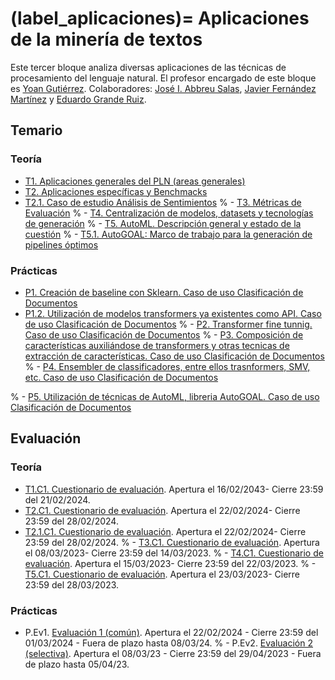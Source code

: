 
(label_aplicaciones)=
Aplicaciones de la minería de textos
====================================

Este tercer bloque analiza diversas aplicaciones de las técnicas de procesamiento del lenguaje natural. El profesor encargado de este bloque es [Yoan Gutiérrez][yoan url]. Colaboradores: [José I. Abbreu Salas][abreu url], [Javier Fernández Martínez][javi url] y [Eduardo Grande Ruiz](https://cvnet.cpd.ua.es/curriculum-breve/es/grande-ruiz-eduardo/327690).



## Temario


### Teoría

- [T1. Aplicaciones generales del PLN (areas generales)][t1]
- [T2. Aplicaciones específicas y Benchmacks][t2]
- [T2.1. Caso de estudio Análisis de Sentimientos][t2.1]
% - [T3. Métricas de Evaluación][t3]
% - [T4. Centralización de modelos, datasets y tecnologías de generación][t4]
% - [T5. AutoML. Descripción general y estado de la cuestión][t5]
% - [T5.1. AutoGOAL: Marco de trabajo para la generación de pipelines óptimos][t5.1]

### Prácticas

- [P1. Creación de baseline con Sklearn. Caso de uso Clasificación de Documentos][p1]
- [P1.2. Utilización de modelos transformers ya existentes como API. Caso de uso Clasificación de Documentos][p2]
% - [P2. Transformer fine tunnig. Caso de uso Clasificación de Documentos][p3]
% - [P3. Composición de características auxiliándose de transformers y otras tecnicas de extracción de  características. Caso de uso Clasificación de Documentos][p4]
% - [P4. Ensembler de classificadores, entre ellos trasnformers, SMV, etc.  Caso de uso Clasificación  de Documentos][p5]

% - [P5. Utilización de técnicas de AutoML, libreria AutoGOAL.  Caso de uso Clasificación de Documentos][p6]


## Evaluación

### Teoría
 - [T1.C1. Cuestionario de evaluación](https://forms.gle/irLjzcb4S6sy4Frh8). Apertura el 16/02/2043- Cierre 23:59 del 21/02/2024.
 - [T2.C1. Cuestionario de evaluación](https://forms.gle/BNCNyzpiGxntCYL8A). Apertura el 22/02/2024- Cierre 23:59 del 28/02/2024.
 - [T2.1.C1. Cuestionario de evaluación](https://forms.gle/dD4eSErz5LUWLMA86). Apertura el 22/02/2024- Cierre 23:59 del 28/02/2024.
 % - [T3.C1. Cuestionario de evaluación](https://docs.google.com/forms/d/e/1FAIpQLScD2m7ZzwwJvkIDOVICuSy8mfE1wsvSeKaFQ3B23cftJyjYcQ). Apertura el 08/03/2023- Cierre 23:59 del 14/03/2023.
 % - [T4.C1. Cuestionario de evaluación](https://docs.google.com/forms/d/e/1FAIpQLScsfrSzeMWqsAwFrYpl5zEgLOlDt9OZ0D5p8A2fN6Pyh1V3WA/viewform). Apertura el 15/03/2023- Cierre 23:59 del 22/03/2023.
 % - [T5.C1. Cuestionario de evaluación](). Apertura el 23/03/2023- Cierre 23:59 del 28/03/2023.
 

### Prácticas
 - P.Ev1. [Evaluación 1 (común)](https://jaspock.github.io/mtextos2223/bloque3_ev.html#entrega-1-comun). Apertura el 22/02/2024 - Cierre 23:59 del 01/03/2024 - Fuera de plazo hasta 08/03/24.
% - P.Ev2. [Evaluación 2 (selectiva)](https://jaspock.github.io/mtextos2223/bloque3_ev.html#entrega-2-selectiva). Apertura el 08/03/23 - Cierre 23:59 del 29/04/2023 - Fuera de plazo hasta 05/04/23.



[abreu url]: https://scholar.google.es/citations?user=62u6KEkAAAAJ&hl=es
[javi url]: https://cvnet.cpd.ua.es/curriculum-breve/es/fernandez-martinez-javier/321
[yoan url]: https://cvnet.cpd.ua.es/curriculum-breve/es/gutierrez-vazquez-yoan/49618  

[t1]: https://jaspock.github.io/mtextos2324/bloque3_t1_aplicaciones.html
[t2]: https://jaspock.github.io/mtextos2324/bloque3_t2_subaplicaciones-benchmarks.html
[t2.1]: https://jaspock.github.io/mtextos2324/bloque3_t2.1_analisis_sentimientos.html
[t3]: https://jaspock.github.io/mtextos2324/bloque3_t3.1_metricas.html
[t4]: https://jaspock.github.io/mtextos2324/bloque3_t4_centralizacion.html
[t5]: https://jaspock.github.io/mtextos2324/bloque3_t5_automl.html
[t5.1]: https://jaspock.github.io/mtextos2324/bloque3_t5.1_autogoal.html

[p1]: https://jaspock.github.io/mtextos2324/bloque3_p1_SA-Pipeline-Reviews.html
[p2]: https://jaspock.github.io/mtextos2324/bloque3_p2_SA-Transformers-Basic.html
[p3]: https://jaspock.github.io/mtextos2324/bloque3_p3_SA-Transformers-Training-FineTuning.html
[p4]: https://jaspock.github.io/mtextos2324/bloque3_p4_SA-Transformers-Training-Custom.html
[p5]: https://jaspock.github.io/mtextos2324/bloque3_p5-SA-Ensemble.html
[p6]: https://jaspock.github.io/mtextos2324/bloque3_p6_SA-AutoGOAL.html

[ev1]: https://jaspock.github.io/mtextos2324/bloque3_ev.html
